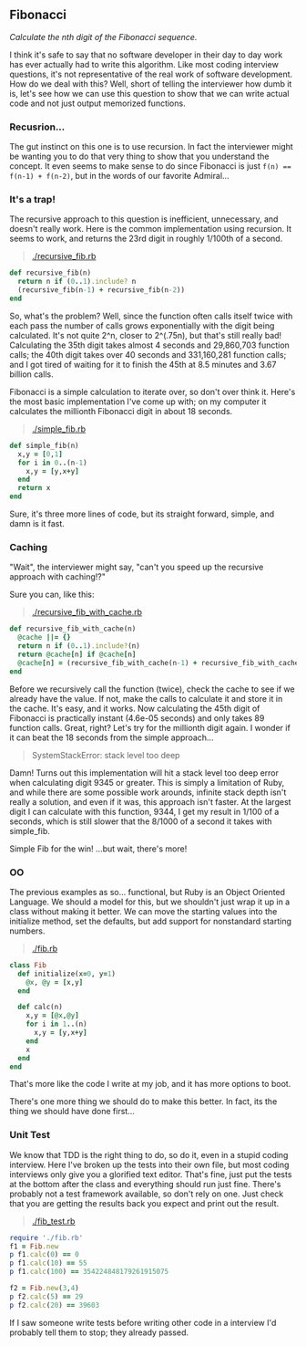 ## Fibonacci
*Calculate the *n*th digit of the Fibonacci sequence.*

I think it's safe to say that no software developer in their day to day work has ever actually had to write this algorithm.  Like most coding interview questions, it's not representative of the real work of software development.  How do we deal with this?  Well, short of telling the interviewer how dumb it is, let's see how we can use this question to show that we can write actual code and not just output memorized functions.

### Recusrion...

The gut instinct on this one is to use recursion.  In fact the interviewer might be wanting you to do that very thing to show that you understand the concept.  It even seems to make sense to do since Fibonacci is just `f(n) == f(n-1) + f(n-2)`, but in the words of our favorite Admiral...

### It's a trap!
The recursive approach to this question is inefficient, unnecessary, and doesn't really work.  Here is the common implementation using recursion.  It seems to work, and returns the 23rd digit in roughly 1/100th of a second.

> [./recursive_fib.rb](./recursive_fib.rb)
```Ruby
def recursive_fib(n)
  return n if (0..1).include? n
  (recursive_fib(n-1) + recursive_fib(n-2))
end
```

So, what's the problem?  Well, since the function often calls itself twice with each pass the number of calls grows exponentially with the digit being calculated.  It's not quite 2^n, closer to 2^(.75n), but that's still really bad!  Calculating the 35th digit takes almost 4 seconds and 29,860,703 function calls; the 40th digit takes over 40 seconds and 331,160,281 function calls; and I got tired of waiting for it to finish the 45th at 8.5 minutes and 3.67 billion calls.

Fibonacci is a simple calculation to iterate over, so don't over think it.  Here's the most basic implementation I've come up with; on my computer it calculates the millionth Fibonacci digit in about 18 seconds.

> [./simple_fib.rb](./simple_fib.rb)
```Ruby
def simple_fib(n)
  x,y = [0,1]
  for i in 0..(n-1)
    x,y = [y,x+y]
  end
  return x
end
```

Sure, it's three more lines of code, but its straight forward, simple, and damn is it fast.

### Caching

"Wait", the interviewer might say, "can't you speed up the recursive approach with caching!?" 

Sure you can, like this:

> [./recursive_fib_with_cache.rb](./recursive_fib_with_cache.rb)
```Ruby
def recursive_fib_with_cache(n)
  @cache ||= {}
  return n if (0..1).include?(n)
  return @cache[n] if @cache[n]
  @cache[n] = (recursive_fib_with_cache(n-1) + recursive_fib_with_cache(n-2))
end
```

Before we recursively call the function (twice), check the cache to see if we already have the value.  If not, make the calls to calculate it and store it in the cache.  It's easy, and it works.  Now calculating the 45th digit of Fibonacci is practically instant (4.6e-05 seconds) and only takes 89 function calls. Great, right? Let's try for the millionth digit again.  I wonder if it can beat the 18 seconds from the simple approach...

> SystemStackError: stack level too deep

Damn! Turns out this implementation will hit a stack level too deep error when calculating digit 9345 or greater.  This is simply a limitation of Ruby, and while there are some possible work arounds, infinite stack depth isn't really a solution, and even if it was, this approach isn't faster. At the largest digit I can calculate with this function, 9344, I get my result in 1/100 of a seconds, which is still slower that the 8/1000 of a second it takes with simple_fib. 

Simple Fib for the win! ...but wait, there's more!

### OO

The previous examples as so... functional, but Ruby is an Object Oriented Language. We should a model for this, but we shouldn't just wrap it up in a class without making it better.  We can move the starting values into the initialize method, set the defaults, but add support for nonstandard starting numbers.

> [./fib.rb](./fib.rb)
```Ruby
class Fib
  def initialize(x=0, y=1)
    @x, @y = [x,y]
  end

  def calc(n)
    x,y = [@x,@y]
    for i in 1..(n)
      x,y = [y,x+y]
    end
    x
  end
end
```

That's more like the code I write at my job, and it has more options to boot.  

There's one more thing we should do to make this better.  In fact, its the thing we should have done first...

### Unit Test

We know that TDD is the right thing to do, so do it, even in a stupid coding interview.  Here I've broken up the tests into their own file, but most coding interviews only give you a glorified text editor.  That's fine, just put the tests at the bottom after the class and everything should run just fine.  There's probably not a test framework available, so don't rely on one.  Just check that you are getting the results back you expect and print out the result.

> [./fib_test.rb](./fib_test.rb)
```Ruby
require './fib.rb'
f1 = Fib.new
p f1.calc(0) == 0
p f1.calc(10) == 55
p f1.calc(100) == 354224848179261915075

f2 = Fib.new(3,4)
p f2.calc(5) == 29
p f2.calc(20) == 39603
```

If I saw someone write tests before writing other code in a interview I'd probably tell them to stop; they already passed.
